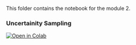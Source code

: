 This folder contains the notebook for the module 2.

### Uncertainity Sampling

[![Open in Colab](https://colab.research.google.com/assets/colab-badge.svg)](https://colab.research.google.com/github/manaranjanp/mlopsiimbx/blob/main/module2/Uncertainty_Sampling.ipynb)


